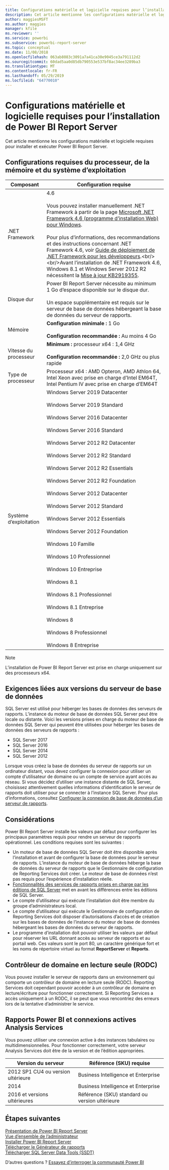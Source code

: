 ```yaml
---
title: Configurations matérielle et logicielle requises pour l’installation de Power BI Report Server
description: Cet article mentionne les configurations matérielle et logicielle requises pour installer et exécuter Power BI Report Server.
author: maggiesMSFT
ms.author: maggies
manager: kfile
ms.reviewer: ''
ms.service: powerbi
ms.subservice: powerbi-report-server
ms.topic: conceptual
ms.date: 11/08/2018
ms.openlocfilehash: 063ab8083c3091a7a41ca30e9045ce3a791112d2
ms.sourcegitcommit: 60dad5aa0d85db790553e537bf8ac34ee3289ba3
ms.translationtype: MT
ms.contentlocale: fr-FR
ms.lasthandoff: 05/29/2019
ms.locfileid: "64770010"
---
```

# <a name="hardware-and-software-requirements-for-installing-power-bi-report-server"></a>Configurations matérielle et logicielle requises pour l’installation de Power BI Report Server

Cet article mentionne les configurations matérielle et logicielle requises pour installer et exécuter Power BI Report Server.

## <a name="processor-memory-and-operating-system-requirements"></a>Configurations requises du processeur, de la mémoire et du système d’exploitation

| Composant | Configuration requise |
| --- | --- |
| .NET Framework |4.6<br><br>Vous pouvez installer manuellement .NET Framework à partir de la page [Microsoft .NET Framework 4.6 (programme d’installation Web) pour Windows](http://support.microsoft.com/kb/3045560).<br/><br/> Pour plus d’informations, des recommandations et des instructions concernant .NET Framework 4.6, voir [Guide de déploiement de .NET Framework pour les développeurs](http://msdn.microsoft.com/library/ee942965\(v=vs.110\).aspx).<br/><br/>Avant l’installation de .NET Framework 4.6, Windows 8.1 et Windows Server 2012 R2 nécessitent la [Mise à jour KB2919355](http://support.microsoft.com/kb/2919355). |
| Disque dur |Power BI Report Server nécessite au minimum 1 Go d’espace disponible sur le disque dur.<br><br>Un espace supplémentaire est requis sur le serveur de base de données hébergeant la base de données du serveur de rapports. |
| Mémoire |**Configuration minimale :** 1 Go<br/><br/> **Configuration recommandée :** Au moins 4 Go |
| Vitesse du processeur |**Minimum :** processeur x64 : 1,4 GHz<br/><br/> **Configuration recommandée :** 2,0 GHz ou plus rapide |
| Type de processeur |Processeur x64 : AMD Opteron, AMD Athlon 64, Intel Xeon avec prise en charge d’Intel EM64T, Intel Pentium IV avec prise en charge d’EM64T |
| Système d’exploitation |Windows Server 2019 Datacenter<br><br>Windows Server 2019 Standard<br><br>Windows Server 2016 Datacenter<br><br>Windows Server 2016 Standard<br><br>Windows Server 2012 R2 Datacenter<br><br>Windows Server 2012 R2 Standard<br><br>Windows Server 2012 R2 Essentials<br><br>Windows Server 2012 R2 Foundation<br><br>Windows Server 2012 Datacenter<br><br>Windows Server 2012 Standard<br><br>Windows Server 2012 Essentials<br><br>Windows Server 2012 Foundation<br><br>Windows 10 Famille<br><br>Windows 10 Professionnel<br><br>Windows 10 Entreprise<br><br>Windows 8.1<br><br>Windows 8.1 Professionnel<br><br>Windows 8.1 Entreprise<br><br>Windows 8<br><br>Windows 8 Professionnel<br><br>Windows 8 Entreprise |

> [!NOTE]
> L’installation de Power BI Report Server est prise en charge uniquement sur des processeurs x64.


## <a name="database-server-version-requirements"></a>Exigences liées aux versions du serveur de base de données

SQL Server est utilisé pour héberger les bases de données des serveurs de rapports. L’instance du moteur de base de données SQL Server peut être locale ou distante. Voici les versions prises en charge du moteur de base de données SQL Server qui peuvent être utilisées pour héberger les bases de données des serveurs de rapports :

* SQL Server 2017
* SQL Server 2016
* SQL Server 2014
* SQL Server 2012

Lorsque vous créez la base de données du serveur de rapports sur un ordinateur distant, vous devez configurer la connexion pour utiliser un compte d’utilisateur de domaine ou un compte de service ayant accès au réseau. Si vous décidez d’utiliser une instance distante de SQL Server, choisissez attentivement quelles informations d’identification le serveur de rapports doit utiliser pour se connecter à l’instance SQL Server. Pour plus d’informations, consultez [Configurer la connexion de base de données d’un serveur de rapports](https://docs.microsoft.com/sql/reporting-services/install-windows/configure-a-report-server-database-connection-ssrs-configuration-manager).

## <a name="considerations"></a>Considérations

Power BI Report Server installe les valeurs par défaut pour configurer les principaux paramètres requis pour rendre un serveur de rapports opérationnel. Les conditions requises sont les suivantes :

* Un moteur de base de données SQL Server doit être disponible après l’installation et avant de configurer la base de données pour le serveur de rapports. L’instance du moteur de base de données héberge la base de données du serveur de rapports que le Gestionnaire de configuration de Reporting Services doit créer. Le moteur de base de données n’est pas requis pour l’expérience d’installation réelle.
* [Fonctionnalités des services de rapports prises en charge par les éditions de SQL Server](https://docs.microsoft.com/sql/reporting-services/reporting-services-features-supported-by-the-editions-of-sql-server-2016) met en avant les différences entre les éditions de SQL Server.
* Le compte d’utilisateur qui exécute l’installation doit être membre du groupe d’administrateurs local.
* Le compte d’utilisateur qui exécute le Gestionnaire de configuration de Reporting Services doit disposer d’autorisations d’accès et de création sur les bases de données de l’instance du moteur de base de données hébergeant les bases de données du serveur de rapports.
* Le programme d’installation doit pouvoir utiliser les valeurs par défaut pour réserver les URL donnant accès au serveur de rapports et au portail web. Ces valeurs sont le port 80, un caractère générique fort et les noms de répertoire virtuel au format **ReportServer** et **Reports**.

## <a name="read-only-domain-controller-rodc"></a>Contrôleur de domaine en lecture seule (RODC)

 Vous pouvez installer le serveur de rapports dans un environnement qui comporte un contrôleur de domaine en lecture seule (RODC). Reporting Services doit cependant pouvoir accéder à un contrôleur de domaine en lecture/écriture pour fonctionner correctement. Si Reporting Services a accès uniquement à un RODC, il se peut que vous rencontriez des erreurs lors de la tentative d’administrer le service.

## <a name="power-bi-reports-and-analysis-services-live-connections"></a>Rapports Power BI et connexions actives Analysis Services

Vous pouvez utiliser une connexion active à des instances tabulaires ou multidimensionnelles. Pour fonctionner correctement, votre serveur Analysis Services doit être de la version et de l’édition appropriées.

| **Version du serveur** | **Référence (SKU) requise** |
| --- | --- |
| 2012 SP1 CU4 ou version ultérieure |Business Intelligence et Enterprise |
| 2014 |Business Intelligence et Enterprise |
| 2016 et versions ultérieures |Référence (SKU) standard ou version ultérieure |

## <a name="next-steps"></a>Étapes suivantes

[Présentation de Power BI Report Server](get-started.md)  
[Vue d’ensemble de l’administrateur](admin-handbook-overview.md)  
[Installer Power BI Report Server](install-report-server.md)  
[Télécharger le Générateur de rapports](https://www.microsoft.com/download/details.aspx?id=53613)  
[Télécharger SQL Server Data Tools (SSDT)](http://go.microsoft.com/fwlink/?LinkID=616714)

D’autres questions ? [Essayez d’interroger la communauté Power BI](https://community.powerbi.com/)